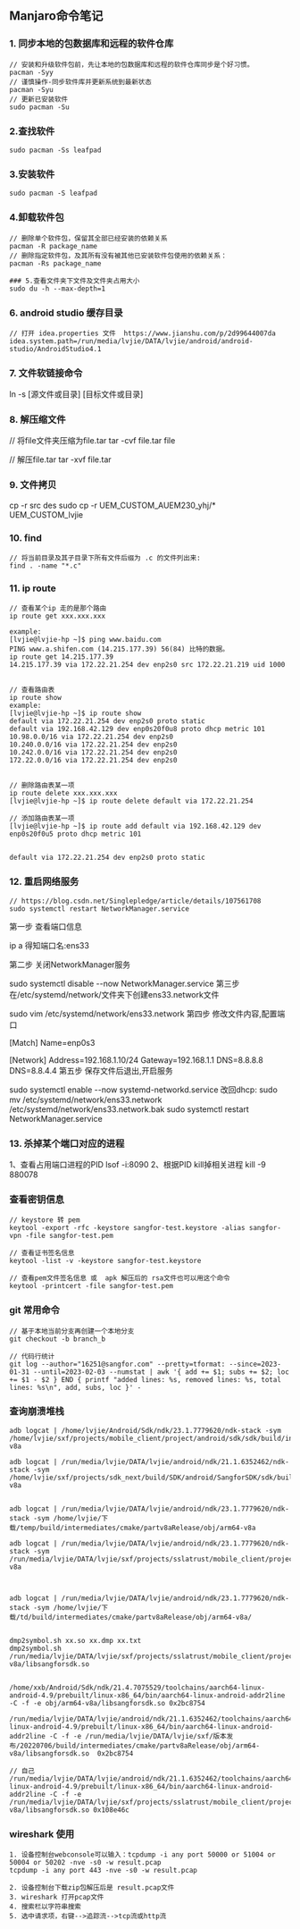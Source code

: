 ## Manjaro命令笔记
### 1. 同步本地的包数据库和远程的软件仓库
```
// 安装和升级软件包前，先让本地的包数据库和远程的软件仓库同步是个好习惯。
pacman -Syy
// 谨慎操作-同步软件库并更新系统到最新状态
pacman -Syu 
// 更新已安装软件
sudo pacman -Su
```
### 2.查找软件
```
sudo pacman -Ss leafpad
```
### 3.安装软件
```
sudo pacman -S leafpad
```
### 4.卸载软件包
```
// 删除单个软件包，保留其全部已经安装的依赖关系
pacman -R package_name
// 删除指定软件包，及其所有没有被其他已安装软件包使用的依赖关系：
pacman -Rs package_name

### 5.查看文件夹下文件及文件夹占用大小
sudo du -h --max-depth=1
```


### 6. android studio 缓存目录
```
// 打开 idea.properties 文件  https://www.jianshu.com/p/2d99644007da
idea.system.path=/run/media/lvjie/DATA/lvjie/android/android-studio/AndroidStudio4.1
```

### 7. 文件软链接命令
ln -s [源文件或目录] [目标文件或目录]

### 8. 解压缩文件
// 将file文件夹压缩为file.tar
tar -cvf file.tar file  

// 解压file.tar
tar -xvf file.tar

### 9. 文件拷贝
cp -r src  des
sudo cp -r UEM_CUSTOM_AUEM230_yhj/*  UEM_CUSTOM_lvjie

### 10. find
```
// 将当前目录及其子目录下所有文件后缀为 .c 的文件列出来:
find . -name "*.c"

```

### 11. ip route
```
// 查看某个ip 走的是那个路由 
ip route get xxx.xxx.xxx

example:
[lvjie@lvjie-hp ~]$ ping www.baidu.com
PING www.a.shifen.com (14.215.177.39) 56(84) 比特的数据。
ip route get 14.215.177.39 
14.215.177.39 via 172.22.21.254 dev enp2s0 src 172.22.21.219 uid 1000 


// 查看路由表
ip route show
example:
[lvjie@lvjie-hp ~]$ ip route show
default via 172.22.21.254 dev enp2s0 proto static 
default via 192.168.42.129 dev enp0s20f0u8 proto dhcp metric 101 
10.98.0.0/16 via 172.22.21.254 dev enp2s0 
10.240.0.0/16 via 172.22.21.254 dev enp2s0 
10.242.0.0/16 via 172.22.21.254 dev enp2s0 
172.22.0.0/16 via 172.22.21.254 dev enp2s0 


// 删除路由表某一项
ip route delete xxx.xxx.xxx
[lvjie@lvjie-hp ~]$ ip route delete default via 172.22.21.254 

// 添加路由表某一项
[lvjie@lvjie-hp ~]$ ip route add default via 192.168.42.129 dev enp0s20f0u5 proto dhcp metric 101 


default via 172.22.21.254 dev enp2s0 proto static 

```

### 12. 重启网络服务
```
// https://blog.csdn.net/Singlepledge/article/details/107561708
sudo systemctl restart NetworkManager.service
```


第一步
查看端口信息

ip a
得知端口名:ens33

第二步
关闭NetworkManager服务

sudo systemctl disable --now NetworkManager.service
第三步
在/etc/systemd/network/文件夹下创建ens33.network文件

sudo vim /etc/systemd/network/ens33.network
第四步
修改文件内容,配置端口

[Match]
Name=enp0s3
 
[Network]
Address=192.168.1.10/24
Gateway=192.168.1.1
DNS=8.8.8.8
DNS=8.8.4.4
第五步
保存文件后退出,开启服务

sudo systemctl enable --now systemd-networkd.service
改回dhcp:
sudo mv /etc/systemd/network/ens33.network /etc/systemd/network/ens33.network.bak
sudo systemctl restart NetworkManager.service


### 13. 杀掉某个端口对应的进程
1、查看占用端口进程的PID
lsof -i:8090
2、根据PID kill掉相关进程
kill -9 880078

### 查看密钥信息
```
// keystore 转 pem
keytool -export -rfc -keystore sangfor-test.keystore -alias sangfor-vpn -file sangfor-test.pem

// 查看证书签名信息
keytool -list -v -keystore sangfor-test.keystore

// 查看pem文件签名信息 或  apk 解压后的 rsa文件也可以用这个命令
keytool -printcert -file sangfor-test.pem
```

### git 常用命令

```
// 基于本地当前分支再创建一个本地分支
git checkout -b branch_b

// 代码行统计
git log --author="16251@sangfor.com" --pretty=tformat: --since=2023-01-31 --until=2023-02-03 --numstat | awk '{ add += $1; subs += $2; loc += $1 - $2 } END { printf "added lines: %s, removed lines: %s, total lines: %s\n", add, subs, loc }' -
```
### 查询崩溃堆栈
```
adb logcat | /home/lvjie/Android/Sdk/ndk/23.1.7779620/ndk-stack -sym /home/lvjie/sxf/projects/mobile_client/project/android/sdk/sdk/build/intermediates/cmake/debug/obj/arm64-v8a

adb logcat | /run/media/lvjie/DATA/lvjie/android/ndk/21.1.6352462/ndk-stack -sym /home/lvjie/sxf/projects/sdk_next/build/SDK/android/SangforSDK/sdk/build/intermediates/cmake/debug/obj/arm64-v8a


adb logcat | /run/media/lvjie/DATA/lvjie/android/ndk/23.1.7779620/ndk-stack -sym /home/lvjie/下载/temp/build/intermediates/cmake/partv8aRelease/obj/arm64-v8a

adb logcat | /run/media/lvjie/DATA/lvjie/android/ndk/23.1.7779620/ndk-stack -sym /run/media/lvjie/DATA/lvjie/sxf/projects/sslatrust/mobile_client/project/android/sdk/sdk/build/intermediates/cmake/partv8aDebug/obj/arm64-v8a



adb logcat | /run/media/lvjie/DATA/lvjie/android/ndk/23.1.7779620/ndk-stack -sym /home/lvjie/下载/td/build/intermediates/cmake/partv8aRelease/obj/arm64-v8a/


dmp2symbol.sh xx.so xx.dmp xx.txt
dmp2symbol.sh /run/media/lvjie/DATA/lvjie/sxf/projects/sslatrust/mobile_client/project/android/sdk/sdk/build/intermediates/cmake/partv8aDebug/obj/arm64-v8a/libsangforsdk.so


/home/xxb/Android/Sdk/ndk/21.4.7075529/toolchains/aarch64-linux-android-4.9/prebuilt/linux-x86_64/bin/aarch64-linux-android-addr2line -C -f -e obj/arm64-v8a/libsangforsdk.so 0x2bc8754

/run/media/lvjie/DATA/lvjie/android/ndk/21.1.6352462/toolchains/aarch64-linux-android-4.9/prebuilt/linux-x86_64/bin/aarch64-linux-android-addr2line -C -f -e /run/media/lvjie/DATA/lvjie/sxf/版本发布/20220706/build/intermediates/cmake/partv8aRelease/obj/arm64-v8a/libsangforsdk.so  0x2bc8754

// 自己
/run/media/lvjie/DATA/lvjie/android/ndk/21.1.6352462/toolchains/aarch64-linux-android-4.9/prebuilt/linux-x86_64/bin/aarch64-linux-android-addr2line -C -f -e /run/media/lvjie/DATA/lvjie/sxf/projects/sslatrust/mobile_client/project/android/sdk/sdk/build/intermediates/cmake/partv8aDebug/obj/arm64-v8a/libsangforsdk.so 0x108e46c 

```

### wireshark 使用
```
1. 设备控制台webconsole可以输入：tcpdump -i any port 50000 or 51004 or 50004 or 50202 -nve -s0 -w result.pcap
tcpdump -i any port 443 -nve -s0 -w result.pcap

2. 设备控制台下载zip包解压后是 result.pcap文件
3. wireshark 打开pcap文件
4. 搜索栏以字符串搜索
5. 选中请求项，右键-->追踪流-->tcp流或http流
```

